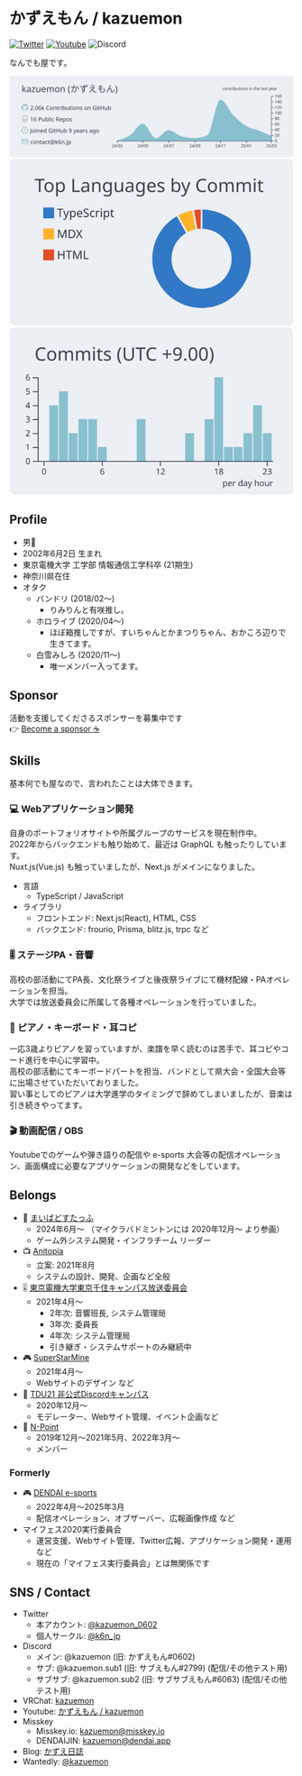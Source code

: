# かずえもん / kazuemon

[![Twitter](https://img.shields.io/badge/TWITTER-@kazuemon__0602-1DA1F2.svg?logo=twitter&style=for-the-badge)](https://twitter.com/kazuemon_0602)
[![Youtube](https://img.shields.io/badge/Youtube-%E3%81%8B%E3%81%9A%E3%81%88%E3%82%82%E3%82%93%20/%20Kazuemon-FF0000.svg?logo=youtube&style=for-the-badge)](https://youtube.com/c/kazuemon)
![Discord](https://img.shields.io/badge/Discord-kazuemon-7289DA.svg?logo=discord&style=for-the-badge)

なんでも屋です。

[![](https://raw.githubusercontent.com/kazuemon/kazuemon/master/profile-summary-card-output/nord_bright/0-profile-details.svg)](https://github.com/vn7n24fzkq/github-profile-summary-cards)
![](https://raw.githubusercontent.com/kazuemon/kazuemon/master/profile-summary-card-output/nord_bright/2-most-commit-language.svg) ![](https://raw.githubusercontent.com/kazuemon/kazuemon/master/profile-summary-card-output/nord_bright/4-productive-time.svg)

## Profile

- 男👨
- 2002年6月2日 生まれ
- 東京電機大学 工学部 情報通信工学科卒 (21期生)
- 神奈川県在住
- オタク
  - バンドリ (2018/02～)
    - りみりんと有咲推し。
  - ホロライブ (2020/04～)
    - ほぼ箱推しですが、すいちゃんとかまつりちゃん、おかころ辺りで生きてます。
  - 白雪みしろ (2020/11～)
    - 唯一メンバー入ってます。

## Sponsor

活動を支援してくださるスポンサーを募集中です  
:point_right: [Become a sponsor :coffee:](https://github.com/sponsors/kazuemon)

## Skills

基本何でも屋なので、言われたことは大体できます。

### :computer: Webアプリケーション開発
自身のポートフォリオサイトや所属グループのサービスを現在制作中。  
2022年からバックエンドも触り始めて、最近は GraphQL も触ったりしています。  
Nuxt.js(Vue.js) も触っていましたが、Next.js がメインになりました。

- 言語
  - TypeScript / JavaScript
- ライブラリ
  - フロントエンド: Next.js(React), HTML, CSS
  - バックエンド: frourio, Prisma, blitz.js, trpc など

### :level_slider: ステージPA・音響
高校の部活動にてPA長、文化祭ライブと後夜祭ライブにて機材配線・PAオペレーションを担当。  
大学では放送委員会に所属して各種オペレーションを行っていました。

### :musical_score: ピアノ・キーボード・耳コピ
一応3歳よりピアノを習っていますが、楽譜を早く読むのは苦手で、耳コピやコード進行を中心に学習中。  
高校の部活動にてキーボードパートを担当、バンドとして県大会・全国大会等に出場させていただいておりました。  
習い事としてのピアノは大学進学のタイミングで辞めてしまいましたが、音楽は引き続きやってます。

### :clapper: 動画配信 / OBS
Youtubeでのゲームや弾き語りの配信や e-sports 大会等の配信オペレーション、画面構成に必要なアプリケーションの開発などをしています。

## Belongs

- :badminton: [まいばどすたっふ](https://x.com/mcbad_staff)
  - 2024年6月～ （マイクラバドミントンには 2020年12月～ より参画）
  - ゲーム外システム開発・インフラチーム リーダー
- :tv: [Anitopia](https://twitter.com/anitopia_me)
  - 立案: 2021年8月
  - システムの設計、開発、企画など全般
- :level_slider: [東京電機大学東京千住キャンパス放送委員会](https://tbc1010.com/)
  - 2021年4月～
    - 2年次: 音響班長, システム管理局
    - 3年次: 委員長
    - 4年次: システム管理局
    - 引き継ぎ・システムサポートのみ継続中
- :video_game: [SuperStarMine](https://superstarmine.com)
  - 2021年4月～
  - Webサイトのデザイン など
- :speech_balloon: [TDU21 非公式Discordキャンパス](https://tdu21-discord.org/)
  - 2020年12月～
  - モデレーター、Webサイト管理、イベント企画など
- :sushi: [N-Point](https://twitter.com/npjpnet)
  - 2019年12月～2021年5月、2022年3月～
  - メンバー
 
### Formerly

- :video_game: [DENDAI e-sports](https://twitter.com/DENDAI_esports)
  - 2022年4月～2025年3月
  - 配信オペレーション、オブザーバー、広報画像作成 など
- マイフェス2020実行委員会
  - 運営支援、Webサイト管理、Twitter広報、アプリケーション開発・運用 など
  - 現在の「マイフェス実行委員会」とは無関係です

## SNS / Contact

- Twitter
  - 本アカウント: [@kazuemon_0602](https://twitter.com/kazuemon_0602)
  - 個人サークル: [@k6n_jp](https://twitter.com/k6n_jp)
- Discord
  - メイン: @kazuemon (旧: かずえもん#0602)
  - サブ: @kazuemon.sub1 (旧: サブえもん#2799) (配信/その他テスト用)
  - サブサブ: @kazuemon.sub2 (旧: サブサブえもん#6063) (配信/その他テスト用)
- VRChat: [kazuemon](https://vrchat.com/home/user/usr_be39f633-be50-4216-9e9d-349a280f3214)
- Youtube: [かずえもん / kazuemon](https://youtube.com/c/kazuemon)
- Misskey
  - Misskey.io: [kazuemon@misskey.io](https://misskey.io/@kazuemon)
  - DENDAIJIN: [kazuemon@dendai.app](https://dendai.app/@kazuemon)
- Blog: [かずえ日誌](https://kazuemon.hatenablog.jp)
- Wantedly: [@kazuemon](https://www.wantedly.com/id/kazuemon)
